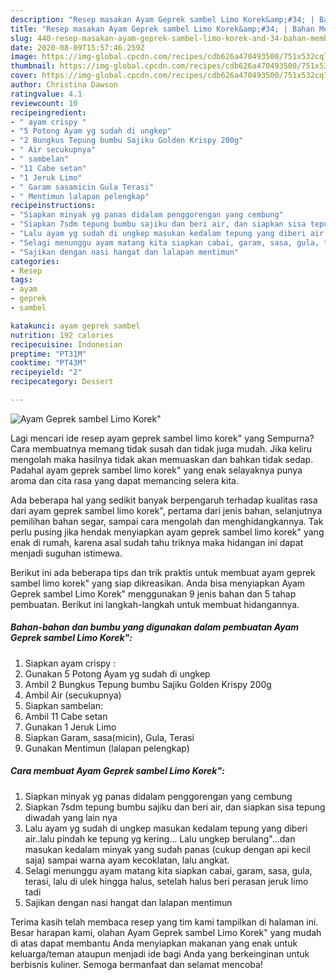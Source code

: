 ```yaml
---
description: "Resep masakan Ayam Geprek sambel Limo Korek&amp;#34; | Bahan Membuat Ayam Geprek sambel Limo Korek&amp;#34; Yang Paling Enak"
title: "Resep masakan Ayam Geprek sambel Limo Korek&amp;#34; | Bahan Membuat Ayam Geprek sambel Limo Korek&amp;#34; Yang Paling Enak"
slug: 440-resep-masakan-ayam-geprek-sambel-limo-korek-and-34-bahan-membuat-ayam-geprek-sambel-limo-korek-and-34-yang-paling-enak
date: 2020-08-09T15:57:46.259Z
image: https://img-global.cpcdn.com/recipes/cdb626a470493500/751x532cq70/ayam-geprek-sambel-limo-korek-foto-resep-utama.jpg
thumbnail: https://img-global.cpcdn.com/recipes/cdb626a470493500/751x532cq70/ayam-geprek-sambel-limo-korek-foto-resep-utama.jpg
cover: https://img-global.cpcdn.com/recipes/cdb626a470493500/751x532cq70/ayam-geprek-sambel-limo-korek-foto-resep-utama.jpg
author: Christina Dawson
ratingvalue: 4.1
reviewcount: 10
recipeingredient:
- " ayam crispy "
- "5 Potong Ayam yg sudah di ungkep"
- "2 Bungkus Tepung bumbu Sajiku Golden Krispy 200g"
- " Air secukupnya"
- " sambelan"
- "11 Cabe setan"
- "1 Jeruk Limo"
- " Garam sasamicin Gula Terasi"
- " Mentimun lalapan pelengkap"
recipeinstructions:
- "Siapkan minyak yg panas didalam penggorengan yang cembung"
- "Siapkan 7sdm tepung bumbu sajiku dan beri air, dan siapkan sisa tepung diwadah yang lain nya"
- "Lalu ayam yg sudah di ungkep masukan kedalam tepung yang diberi air..lalu pindah ke tepung yg kering... Lalu ungkep berulang&#34;...dan masukan kedalam minyak yang sudah panas (cukup dengan api kecil saja) sampai warna ayam kecoklatan, lalu angkat."
- "Selagi menunggu ayam matang kita siapkan cabai, garam, sasa, gula, terasi, lalu di ulek hingga halus, setelah halus beri perasan jeruk limo tadi"
- "Sajikan dengan nasi hangat dan lalapan mentimun"
categories:
- Resep
tags:
- ayam
- geprek
- sambel

katakunci: ayam geprek sambel 
nutrition: 192 calories
recipecuisine: Indonesian
preptime: "PT31M"
cooktime: "PT43M"
recipeyield: "2"
recipecategory: Dessert

---
```



![Ayam Geprek sambel Limo Korek&#34;](https://img-global.cpcdn.com/recipes/cdb626a470493500/751x532cq70/ayam-geprek-sambel-limo-korek-foto-resep-utama.jpg)

Lagi mencari ide resep ayam geprek sambel limo korek&#34; yang Sempurna? Cara membuatnya memang tidak susah dan tidak juga mudah. Jika keliru mengolah maka hasilnya tidak akan memuaskan dan bahkan tidak sedap. Padahal ayam geprek sambel limo korek&#34; yang enak selayaknya punya aroma dan cita rasa yang dapat memancing selera kita.

Ada beberapa hal yang sedikit banyak berpengaruh terhadap kualitas rasa dari ayam geprek sambel limo korek&#34;, pertama dari jenis bahan, selanjutnya pemilihan bahan segar, sampai cara mengolah dan menghidangkannya. Tak perlu pusing jika hendak menyiapkan ayam geprek sambel limo korek&#34; yang enak di rumah, karena asal sudah tahu triknya maka hidangan ini dapat menjadi suguhan istimewa.




Berikut ini ada beberapa tips dan trik praktis untuk membuat ayam geprek sambel limo korek&#34; yang siap dikreasikan. Anda bisa menyiapkan Ayam Geprek sambel Limo Korek&#34; menggunakan 9 jenis bahan dan 5 tahap pembuatan. Berikut ini langkah-langkah untuk membuat hidangannya.

<!--inarticleads1-->

##### Bahan-bahan dan bumbu yang digunakan dalam pembuatan Ayam Geprek sambel Limo Korek&#34;:

1. Siapkan  ayam crispy :
1. Gunakan 5 Potong Ayam yg sudah di ungkep
1. Ambil 2 Bungkus Tepung bumbu Sajiku Golden Krispy 200g
1. Ambil  Air (secukupnya)
1. Siapkan  sambelan:
1. Ambil 11 Cabe setan
1. Gunakan 1 Jeruk Limo
1. Siapkan  Garam, sasa(micin), Gula, Terasi
1. Gunakan  Mentimun (lalapan pelengkap)




<!--inarticleads2-->

##### Cara membuat Ayam Geprek sambel Limo Korek&#34;:

1. Siapkan minyak yg panas didalam penggorengan yang cembung
1. Siapkan 7sdm tepung bumbu sajiku dan beri air, dan siapkan sisa tepung diwadah yang lain nya
1. Lalu ayam yg sudah di ungkep masukan kedalam tepung yang diberi air..lalu pindah ke tepung yg kering... Lalu ungkep berulang&#34;...dan masukan kedalam minyak yang sudah panas (cukup dengan api kecil saja) sampai warna ayam kecoklatan, lalu angkat.
1. Selagi menunggu ayam matang kita siapkan cabai, garam, sasa, gula, terasi, lalu di ulek hingga halus, setelah halus beri perasan jeruk limo tadi
1. Sajikan dengan nasi hangat dan lalapan mentimun




Terima kasih telah membaca resep yang tim kami tampilkan di halaman ini. Besar harapan kami, olahan Ayam Geprek sambel Limo Korek&#34; yang mudah di atas dapat membantu Anda menyiapkan makanan yang enak untuk keluarga/teman ataupun menjadi ide bagi Anda yang berkeinginan untuk berbisnis kuliner. Semoga bermanfaat dan selamat mencoba!
